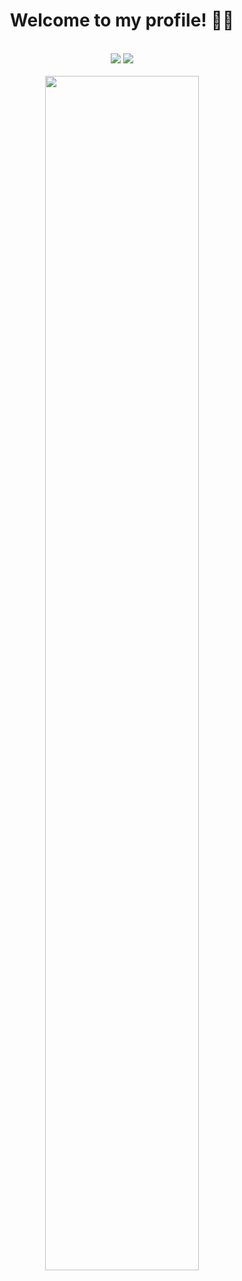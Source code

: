 # <div align="center">Welcome to my profile! :wave::smiley:</div>

<br/>

<div align="center">
<a href="https://www.linkedin.com/in/acidn/"><img src="https://img.shields.io/badge/linkedin-%230077B5.svg?&style=for-the-badge&logo=linkedin&logoColor=white" /></a>  <a href="https://www.instagram.com/a_cidn/"><img src="https://img.shields.io/badge/instagram-%23E4405F.svg?&style=for-the-badge&logo=instagram&logoColor=white"></a>
</div>

<br />
<div align="center">
<a href="https://github.com/alessandroCidney"><img src="https://github-readme-stats.vercel.app/api/top-langs/?username=alessandroCidney&langs_count=10&hide=html,css&layout=compact&theme=tokyonight" width='70%' /></a>
</div>
